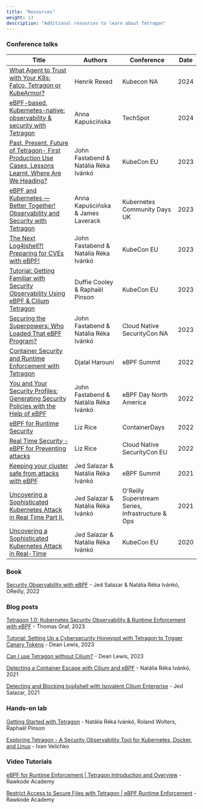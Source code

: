 ```yaml
---
title: "Resources"
weight: 13
description: "Additional resources to learn about Tetragon"
---
```


### Conference talks

| Title | Authors | Conference | Date |
| ----- | ------- | ---------- | ---- |
| [What Agent to Trust with Your K8s: Falco, Tetragon or KubeArmor?](https://www.youtube.com/watch?v=QKE8WMv-6qw)                                                     | Henrik Rexed        | Kubecon NA                                         | 2024 |
| [eBPF-based, Kubernetes-native: observability & security with Tetragon](https://www.youtube.com/watch?v=xqKp6GfMuic)                                                     | Anna Kapuścińska    | TechSpot                                         | 2024 |
| [Past, Present, Future of Tetragon- First Production Use Cases, Lessons Learnt, Where Are We Heading? ](https://youtu.be/2BIe4VmSYyQ)                        | John Fastabend & Natália Réka Ivánkó | KubeCon EU                                        | 2023 |
| [eBPF and Kubernetes — Better Together! Observability and Security with Tetragon](https://youtu.be/oU7dPKoVfm4)                                              | Anna Kapuścińska & James Laverack    | Kubernetes Community Days UK                      | 2023 |
| [The Next Log4jshell?! Preparing for CVEs with eBPF!](https://youtu.be/u8HKg5pENj4)                                                                          | John Fastabend & Natália Réka Ivánkó | KubeCon EU                                        | 2023 |
| [Tutorial: Getting Familiar with Security Observability Using eBPF & Cilium Tetragon](https://youtu.be/kTGU-Nc2Db0)                                          | Duffie Cooley & Raphaël Pinson       | KubeCon EU                                        | 2023 |
| [Securing the Superpowers: Who Loaded That eBPF Program?](https://www.youtube.com/watch?v=UBVTJ0LeXxc)                                                       | John Fastabend & Natália Réka Ivánkó | Cloud Native SecurityCon NA                        | 2023 |
| [Container Security and Runtime Enforcement with Tetragon](https://www.youtube.com/watch?v=fw40ROmswbM)                                                      | Djalal Harouni                       | eBPF Summit                                       | 2022 |
| [You and Your Security Profiles; Generating Security Policies with the Help of eBPF](https://www.youtube.com/watch?v=EhQI1qPVb0E)                            | John Fastabend & Natália Réka Ivánkó | eBPF Day North America                            | 2022 |
| [eBPF for Runtime Security](https://www.youtube.com/watch?v=maP3ceTjugk)                                                                                     | Liz Rice                             | ContainerDays                            | 2022 |
| [Real Time Security - eBPF for Preventing attacks](https://www.youtube.com/watch?v=Xs3MBK17kCk)                                                              | Liz Rice                             | Cloud Native SecurityCon EU                           | 2022 |
| [Keeping your cluster safe from attacks with eBPF](https://www.youtube.com/watch?v=agN68U8x1go)                                                              | Jed Salazar & Natália Réka Ivánkó    | eBPF Summit                                       | 2021 |
| [Uncovering a Sophisticated Kubernetes Attack in Real Time Part II.](https://www.oreilly.com/library/view/infrastructure-ops/0636920625377/video335775.html) | Jed Salazar & Natália Réka Ivánkó    | O'Reilly Superstream Series, Infrastructure & Ops | 2021 |
| [Uncovering a Sophisticated Kubernetes Attack in Real-Time](https://www.youtube.com/watch?v=bohnofE_dvw)                                                     | Jed Salazar & Natália Réka Ivánkó    | KubeCon EU                                        | 2020 |

### Book

[Security Observability with eBPF](https://isovalent.com/ebpf-security/) - Jed Salazar & Natália Réka Ivánkó, OReilly, 2022

### Blog posts

[Tetragon 1.0: Kubernetes Security Observability & Runtime Enforcement with eBPF](https://isovalent.com/blog/post/tetragon-release-10/) - Thomas Graf, 2023

[Tutorial: Setting Up a Cybersecurity Honeypot with Tetragon to Trigger Canary Tokens](https://isovalent.com/blog/post/tetragon-canary-tokens-tutorial/) - Dean Lewis, 2023

[Can I use Tetragon without Cilium?](https://isovalent.com/blog/post/can-i-use-tetragon-without-cilium-yes/) - Dean Lewis, 2023

[Detecting a Container Escape with Cilium and eBPF](https://isovalent.com/blog/post/2021-11-container-escape) - Natália Réka Ivánkó, 2021

[Detecting and Blocking log4shell with Isovalent Cilium Enterprise](https://isovalent.com/blog/post/2021-12-log4shell) - Jed Salazar, 2021

### Hands-on lab

[Getting Started with Tetragon](https://isovalent.com/labs/tetragon-getting-started/) - Natália Réka Ivánkó, Roland Wolters, Raphaël Pinson

[Exploring Tetragon - A Security Observability Tool for Kubernetes, Docker, and Linux](https://labs.iximiuz.com/tutorials/introduction-to-tetragon) - Ivan Velichko

### Video Tutorials

[eBPF for Runtime Enforcement | Tetragon Introduction and Overview](https://www.youtube.com/watch?v=MObLmvBeu00) - Rawkode Academy

[Restrict Access to Secure Files with Tetragon | eBPF Runtime Enforcement](https://www.youtube.com/watch?v=SiQm6N3ucyc) - Rawkode Academy
